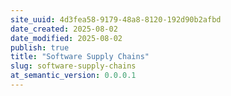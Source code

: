 ```yaml
---
site_uuid: 4d3fea58-9179-48a8-8120-192d90b2afbd
date_created: 2025-08-02
date_modified: 2025-08-02
publish: true
title: "Software Supply Chains"
slug: software-supply-chains
at_semantic_version: 0.0.0.1
---
```

